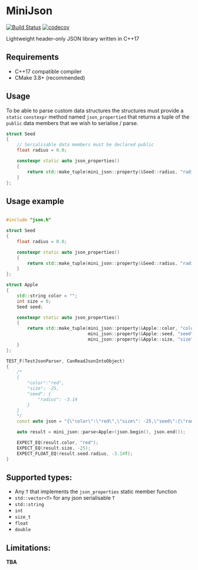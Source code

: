 # MiniJson

[![Build Status](https://travis-ci.org/snorrwe/minijson.svg?branch=master)](https://travis-ci.org/snorrwe/minijson)
[![codecov](https://codecov.io/gh/snorrwe/minijson/branch/master/graph/badge.svg)](https://codecov.io/gh/snorrwe/minijson)

Lightweight header-only JSON library written in C++17

## Requirements

- C++17 compatible compiler
- CMake 3.8+ (recommended)

## Usage

To be able to parse custom data structures the structures must provide a `static` `constexpr` method named `json_propertied` that returns a tuple of the `public` data members that we wish to serialise / parse.

```cpp
struct Seed
{
    // Serialisable data members must be declared public
    float radius = 0.0;

    constexpr static auto json_properties()
    {
        return std::make_tuple(mini_json::property(&Seed::radius, "radius"));
    }
};
```

## Usage example

```cpp

#include "json.h"

struct Seed
{
    float radius = 0.0;

    constexpr static auto json_properties()
    {
        return std::make_tuple(mini_json::property(&Seed::radius, "radius"));
    }
};

struct Apple
{
    std::string color = "";
    int size = 0;
    Seed seed;

    constexpr static auto json_properties()
    {
        return std::make_tuple(mini_json::property(&Apple::color, "color"),
                               mini_json::property(&Apple::seed, "seed"),
                               mini_json::property(&Apple::size, "size"));
    }
};

TEST_F(TestJsonParser, CanReadJsonIntoObject)
{
    /*
    {
        "color":"red",
        "size": -25,
        "seed": {
            "radius": -3.14
        }
    }
    */
    const auto json = "{\"color\":\"red\",\"size\": -25,\"seed\":{\"radius\":-3.14}}"s;

    auto result = mini_json::parse<Apple>(json.begin(), json.end());

    EXPECT_EQ(result.color, "red");
    EXPECT_EQ(result.size, -25);
    EXPECT_FLOAT_EQ(result.seed.radius, -3.14f);
}
```

## Supported types:

- Any `T` that implements the `json_properties` static member function
- `std::vector<T>` for any json serialisable `T`
- `std::string`
- `int`
- `size_t`
- `float`
- `double`

## Limitations:

__TBA__
